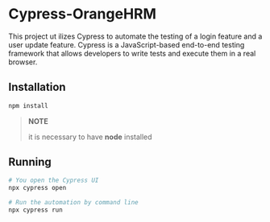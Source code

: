 # Cypress-OrangeHRM

This project ut ilizes Cypress to automate the testing of a login feature and a user update feature. Cypress is a JavaScript-based end-to-end testing framework that allows developers to write tests and execute them in a real browser.

## Installation
```bash
npm install
```

> **NOTE**
>
> it is necessary to have **node** installed

## Running

```bash
# You open the Cypress UI
npx cypress open

# Run the automation by command line
npx cypress run
``` 
